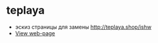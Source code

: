 # teplaya
- эскиз страницы для замены http://teplaya.shop/ishw
- [View web-page](https://gennadiy1970.github.io/teplaya/)

